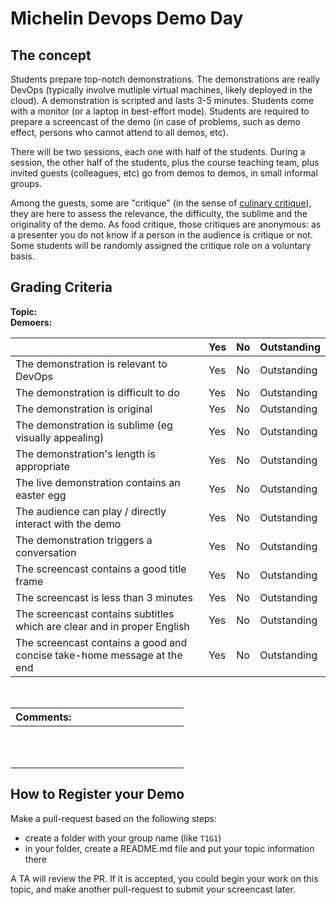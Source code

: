 # Michelin Devops Demo Day

## The concept

Students prepare top-notch demonstrations. The demonstrations are really DevOps (typically involve mutliple virtual machines, likely deployed in the cloud). A demonstration is scripted and lasts 3-5 minutes. Students come with a monitor (or a laptop in best-effort mode). Students are required to prepare a screencast of the demo (in case of problems, such as demo effect, persons who cannot attend to all demos, etc).

There will be two sessions, each one  with half of the students. During a session, the other half of the students, plus the course teaching team, plus invited guests (colleagues, etc) go from demos to demos, in small informal groups. 

Among the guests, some are "critique" (in the sense of [culinary critique](https://en.wikipedia.org/wiki/Food_critic)), they are here to assess the relevance, the difficulty, the sublime and the originality of the demo. As food critique, those critiques are anonymous: as a presenter you do not know if a person in the audience is critique or not.  Some students will be randomly assigned the critique role on a voluntary basis.


## Grading Criteria

**Topic:**  
**Demoers:**

|                                             | Yes | No | Outstanding |
|-------------------------------------------- | ----|----|-------------|
|The demonstration is relevant to DevOps | Yes | No | Outstanding |
|The demonstration is difficult to do | Yes | No | Outstanding |
|The demonstration is original | Yes | No | Outstanding |
|The demonstration is sublime (eg visually appealing) | Yes | No | Outstanding |
|The demonstration's length is appropriate  | Yes | No | Outstanding |
|The live demonstration contains an easter egg | Yes | No | Outstanding |
|The audience can play / directly interact with the demo  | Yes | No | Outstanding |
|The demonstration triggers a conversation  | Yes | No | Outstanding |
|The screencast contains a good title frame | Yes | No | Outstanding |
|The screencast is less than 3 minutes | Yes | No | Outstanding |
|The screencast contains subtitles which are clear and in proper English  | Yes | No | Outstanding |
|The screencast contains a good and concise take-home message at the end | Yes | No | Outstanding |

<br/>

| Comments: &nbsp;&nbsp;&nbsp;&nbsp;&nbsp;&nbsp;&nbsp;&nbsp;&nbsp;&nbsp;&nbsp;&nbsp;&nbsp;&nbsp;&nbsp;&nbsp;&nbsp;&nbsp;&nbsp;&nbsp;&nbsp;&nbsp;&nbsp;&nbsp;&nbsp;&nbsp;&nbsp;&nbsp;&nbsp;&nbsp;&nbsp;&nbsp;&nbsp;&nbsp;&nbsp;&nbsp;&nbsp;&nbsp;&nbsp; |
|----------------|
| <br/><br/><br/>|

## How to Register your Demo

Make a pull-request based on the following steps:

- create a folder with your group name (like `T1G1`)
- in your folder, create a README.md file and put your topic information there

A TA will review the PR. If it is accepted, you could begin your work on this topic, and make another pull-request to submit your screencast later.
